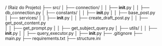 / (Raiz do Projeto)
├── src/
│   ├── connection/
│   │   ├── __init__.py
│   │   ├── db_connection.py
│   ├── constants/
│   │   ├── __init__.py
│   │   ├── base_post.py
│   ├── services/
│   │   ├── __init__.py
│   │   ├── create_draft_post.py
│   │   ├── get_post_content.py  
│   │   ├── get_prompt.py
│   │   ├── get_subject_query.py
│   ├── utils/
│   │   ├── __init__.py 
│   │   ├── query_executor.py
│   ├── __init__.py
├── .gitignore 
├── main.py 
├── requirements.txt
├── structure.ini